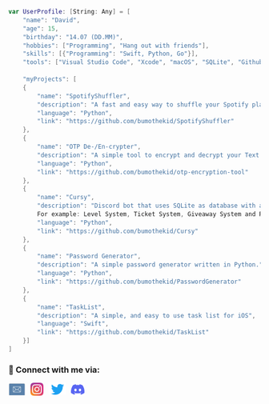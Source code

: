 ```swift
var UserProfile: [String: Any] = [
    "name": "David",
    "age": 15,
    "birthday": "14.07 (DD.MM)",
    "hobbies": ["Programming", "Hang out with friends"],
    "skills": [{"Programming": "Swift, Python, Go"}],
    "tools": ["Visual Studio Code", "Xcode", "macOS", "SQLite", "Github", "iTerm2"],

    "myProjects": [
    {
        "name": "SpotifyShuffler",
        "description": "A fast and easy way to shuffle your Spotify playlists from your Terminal.",
        "language": "Python",
        "link": "https://github.com/bumothekid/SpotifyShuffler"
    },
    {
        "name": "OTP De-/En-crypter",
        "description": "A simple tool to encrypt and decrypt your Text via OTP Encryption.",
        "language": "Python",
        "link": "https://github.com/bumothekid/otp-encryption-tool"
    },
    {
        "name": "Cursy",
        "description": "Discord bot that uses SQLite as database with a lot of features 
        For example: Level System, Ticket System, Giveaway System and Reaction Roles.",
        "language": "Python",
        "link": "https://github.com/bumothekid/Cursy"
    },
    {
        "name": "Password Generator",
        "description": "A simple password generator written in Python.",
        "language": "Python",
        "link": "https://github.com/bumothekid/PasswordGenerator"
    },
    {
        "name": "TaskList",
        "description": "A simple, and easy to use task list for iOS",
        "language": "Swift",
        "link": "https://github.com/bumothekid/TaskList"
    }]
]
```

<h3>📩 Connect with me via:</h3>

[<img align="left" alt="Email Icon Button" width="34px" src="./img/mail.svg" style="padding-right:10px;" />](mailto:dav.riegel@gmail.com)

[<img align="left" alt="Instagram Icon Button" width="26px" src="./img/instagram.svg" style="padding-right:10px;" />](https://instagram.com/davjusvibin)

[<img align="left" alt="Twitter Icon Button" width="35px" src="./img/twitter.svg" style="padding-right:10px;" />](https://twitter.com/bumothekid)

[<img align="left" alt="Discord Icon Button" width="27px" src="./img/discord.svg" style="padding-right:10px;" />](https://discord.gg/3Z7Y4Z8)